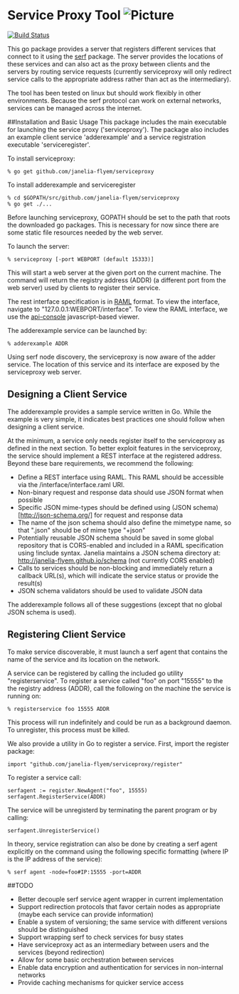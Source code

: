 # Service Proxy Tool ![Picture](http://janelia.org/sites/all/themes/janelia_ninesixty/images/nav/janelia_logo_hover.png)
[![Build Status](https://drone.io/github.com/janelia-flyem/serviceproxy/status.png)](https://drone.io/github.com/janelia-flyem/serviceproxy/latest)

This go package provides a server that registers different services that
connect to it using the [serf](https://github.com/hashicorp/serf)
package.  The server provides the locations of these services and
can also act as the proxy between clients and the
servers by routing service requests (currently serviceproxy will only
redirect service calls to the appropriate address rather than act as
the intermediary).

The tool has been tested on linux but should work flexibly in other
environments.  Because the serf protocol can work on external
networks, services can be managed across the internet.

##Installation and Basic Usage
This package includes the main executable for launching the service
proxy ('serviceproxy').  The package also includes an
example client service 'adderexample'
and a service registration executable 'serviceregister'.

To install serviceproxy:

    % go get github.com/janelia-flyem/serviceproxy

To install adderexample and serviceregister

    % cd $GOPATH/src/github.com/janelia-flyem/serviceproxy
    % go get ./...
    
Before launching serviceproxy, GOPATH should be set
to the path that roots the downloaded go packages.  This is
necessary for now since there are some static file resources
needed by the web server.

To launch the server:

    % serviceproxy [-port WEBPORT (default 15333)]

This will start a web server at the given port on the current
machine.
The command will return the registry address (ADDR) (a different
port from the web server) used by clients to register their service.

The rest interface specification is in [RAML](http://raml.org) format.
To view the interface, navigate to
"127.0.0.1:WEBPORT/interface".  To view the RAML interface, we use
the [api-console](https://github.com/mulesoft/api-console) javascript-based viewer.

The adderexample service can be launched by:

    % adderexample ADDR
    
Using serf node discovery, the serviceproxy is now aware of the
adder service.  The location of this service and its interface are
exposed by the serviceproxy web server.

## Designing a Client Service

The adderexample provides a sample service written in Go.  While the example
is very simple, it indicates best practices one should follow
when designing a client service.

At the minimum, a service only needs
register itself to the serviceproxy as defined in the next section.  To better
exploit features in the serviceproxy, the service should implement a REST interface
at the registered address.
Beyond these bare requirements, we recommend the following:

* Define a REST interface using RAML.  This RAML should be accessible via the /interface/interface.raml URI.
* Non-binary request and response data should use JSON format when possible
* Specific JSON mime-types should be defined using (JSON schema)[http://json-schema.org/] for request and response data
* The name of the json schema should also define the mimetype name, so that "<schema>.json" should be of mime type "<schema>+json"
* Potentially reusable JSON schema should be saved in some global repository that is CORS-enabled and included in a RAML specification using !include syntax.  Janelia maintains a JSON schema directory at: http://janelia-flyem.github.io/schema (not currently CORS enabled)
* Calls to services should be non-blocking and immediately return a callback URL(s), which will indicate the service status or provide the result(s)
* JSON schema validators should be used to validate JSON data

The adderexample follows all of these suggestions (except that no global JSON schema is used).


## Registering Client Service

To make service discoverable, it must launch a serf agent that
contains the name of the service and its location on the network.

A service can be registered by calling the included go utility "registerservice".
To register a service called "foo" on port "15555" to the
the registry address (ADDR), call the following on the machine the service is running on:
    
    % registerservice foo 15555 ADDR

This process will run indefinitely and could be run as a background daemon.
To unregister, this process must be killed.

We also provide a utility in Go to register a service.  First,
import the register package:

    import "github.com/janelia-flyem/serviceproxy/register"

To register a service call:
    
    serfagent := register.NewAgent("foo", 15555)
    serfagent.RegisterService(ADDR)

The service will be unregisterd by terminating the parent
program or by calling:

    serfagent.UnregisterService()

In theory, service registration can also be done by creating
a serf agent explicitly on the command using the following
specific formatting
(where IP is the IP address of the service):

    % serf agent -node=foo#IP:15555 -port=ADDR


##TODO

* Better decouple serf service agent wrapper in current implementation
* Support redirection protocols that favor certain nodes as appropriate (maybe each service can provide information)
* Enable a system of versioning; the same service with different versions should be distinguished
* Support wrapping serf to check services for busy states
* Have serviceproxy act as an intermediary between users and the services (beyond redirection)
* Allow for some basic orchestration between services
* Enable data encryption and authentication for services in non-internal networks
* Provide caching mechanisms for quicker service access
